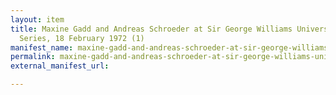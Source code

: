 ```yaml
---
layout: item
title: Maxine Gadd and Andreas Schroeder at Sir George Williams University, The Poetry
  Series, 18 February 1972 (1)
manifest_name: maxine-gadd-and-andreas-schroeder-at-sir-george-williams-university-the-poetry-series-18-february-1972-1-
permalink: maxine-gadd-and-andreas-schroeder-at-sir-george-williams-university-the-poetry-series-18-february-1972-1-
external_manifest_url: 

---
```

<!-- Add an essay or interpretive material below this line,
using HTML or markdown.  Do not modify this file above this line -->
